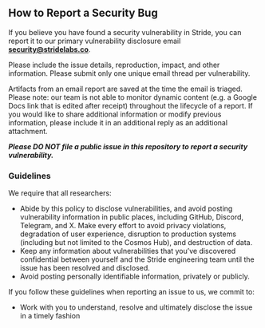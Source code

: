 ## How to Report a Security Bug

If you believe you have found a security vulnerability in Stride, 
you can report it to our primary vulnerability disclosure email **security@stridelabs.co**.

Please include the issue details, reproduction, impact, and other 
information. Please submit only one unique email thread per vulnerability. 

Artifacts from an email report are saved at the time the email is triaged. 
Please note: our team is not able to monitor dynamic content (e.g. a Google 
Docs link that is edited after receipt) throughout the lifecycle of a report. 
If you would like to share additional information or modify previous 
information, please include it in an additional reply as an additional attachment.

***Please DO NOT file a public issue in this repository to report a security vulnerability.*** 

### Guidelines
We require that all researchers:
- Abide by this policy to disclose vulnerabilities, and avoid posting vulnerability information in public places, including GitHub, Discord, Telegram, and X. Make every effort to avoid privacy violations, degradation of user experience, disruption to production systems (including but not limited to the Cosmos Hub), and destruction of data.
- Keep any information about vulnerabilities that you’ve discovered confidential between yourself and the Stride engineering team until the issue has been resolved and disclosed.
- Avoid posting personally identifiable information, privately or publicly.

If you follow these guidelines when reporting an issue to us, we commit to:
- Work with you to understand, resolve and ultimately disclose the issue in a timely fashion